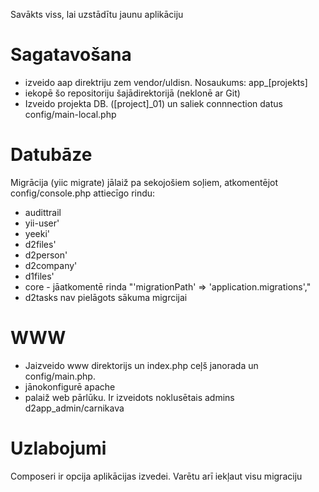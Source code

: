 Savākts viss, lai uzstādītu jaunu aplikāciju

Sagatavošana
===========
* izveido aap direktriju zem vendor/uldisn. Nosaukums: app_[projekts]
* iekopē šo repositoriju šajādirektorijā (neklonē ar Git)
* Izveido projekta DB. ([project]_01) un saliek connnection datus config/main-local.php

Datubāze
===========
Migrācija (yiic migrate) jālaiž pa sekojošiem soļiem, atkomentējot config/console.php attiecīgo rindu:

* audittrail
* yii-user'
* yeeki'   
* d2files' 
* d2person'
* d2company'
* d1files'  
* core - jāatkomentē rinda "'migrationPath'         => 'application.migrations',"
* d2tasks nav pielāgots sākuma migrcijai

WWW
===========
* Jaizveido www direktorijs un index.php ceļš janorada un config/main.php.
* jānokonfigurē apache
* palaiž web pārlūku. Ir izveidots noklusētais admins d2app_admin/carnikava


Uzlabojumi
===========
Composeri ir opcija aplikācijas izvedei. Varētu arī iekļaut visu migraciju


